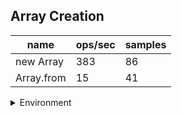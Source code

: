 ## Array Creation

|name|ops/sec|samples|
|-|-|-|
|new Array|383|86|
|Array.from|15|41|


<details>
<summary>Environment</summary>

* __Machine:__ linux x64 | 2 vCPUs | 6.8GB Mem
* __Run:__ Sat Aug 26 2023 19:02:35 GMT+0000 (Coordinated Universal Time)
</details>

